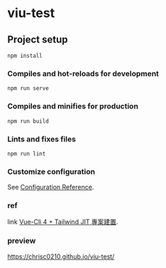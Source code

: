 # viu-test

## Project setup
```
npm install
```

### Compiles and hot-reloads for development
```
npm run serve
```

### Compiles and minifies for production
```
npm run build
```

### Lints and fixes files
```
npm run lint
```

### Customize configuration
See [Configuration Reference](https://cli.vuejs.org/config/).

### ref
link [Vue-Cli 4 + Tailwind JIT 專案建置](https://hackmd.io/@lalarabbits/vuecli-4-tailwind-jit-installation).

### preview
https://chrisc0210.github.io/viu-test/